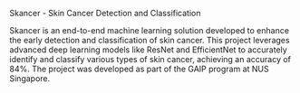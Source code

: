 Skancer - Skin Cancer Detection and Classification

Skancer is an end-to-end machine learning solution developed to enhance the early detection and classification of skin cancer. This project leverages advanced deep learning models like ResNet and EfficientNet to accurately identify and classify various types of skin cancer, achieving an accuracy of 84%. The project was developed as part of the GAIP program at NUS Singapore.
